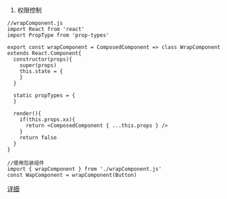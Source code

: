 1. 权限控制
```
//wrapComponent.js
import React from 'react'
import PropType from 'prop-types'

export const wrapComponent = ComposedComponent => class WrapComponent extends React.Component{
  constructor(props){
    super(props)
    this.state = {
    }
  }
  
  static propTypes = {
  }
  
  render(){
    if(this.props.xx){
      return <ComposedComponent { ...this.props } />
    }
    return false
  }
}
```

```
//使用包装组件
import { wrapComponent } from './wrapComponent.js'
const WapComponent = wrapComponent(Button)
```

[详细](https://github.com/luocong2016/antd_demo/blob/master/src/Btn)
